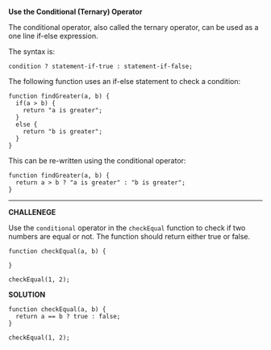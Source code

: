**Use the Conditional (Ternary) Operator**

The conditional operator, also called the ternary operator, can be used as a one line if-else expression.

The syntax is:

`condition ? statement-if-true : statement-if-false;`

The following function uses an if-else statement to check a condition:

```
function findGreater(a, b) {
  if(a > b) {
    return "a is greater";
  }
  else {
    return "b is greater";
  }
}
```

This can be re-written using the conditional operator:

```
function findGreater(a, b) {
  return a > b ? "a is greater" : "b is greater";
}
```

---------------------

**CHALLENEGE**

Use the `conditional` operator in the `checkEqual` function to check if two numbers are equal or not. The function should return either true or false.

```
function checkEqual(a, b) {

}

checkEqual(1, 2);
```

**SOLUTION**

```
function checkEqual(a, b) {
  return a == b ? true : false;
}

checkEqual(1, 2);
```
